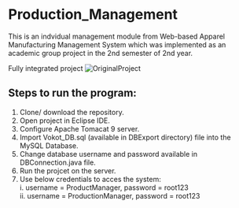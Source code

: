 # Production_Management

This is an indvidual management module from Web-based Apparel Manufacturing Management System which was implemented as an academic group project in the 2nd semester of 2nd year.

Fully integrated project ![OriginalProject]("https://github.com/SLIIT-FacultyOfComputing/itp_project-itp21_s2_mt_11")

## Steps to run the program:
1. Clone/ download the repository.
2. Open project in Eclipse IDE.
3. Configure Apache Tomacat 9 server.
4. Import Vokot_DB.sql (available in DBExport directory) file into the MySQL Database.
5. Change database username and password available in DBConnection.java file.
6. Run the projcet on the server.
7. Use below credentials to acces the system: </br>
      i. username = ProductManager, password = root123 </br>
      ii. username = ProductionManager, password = root123 
